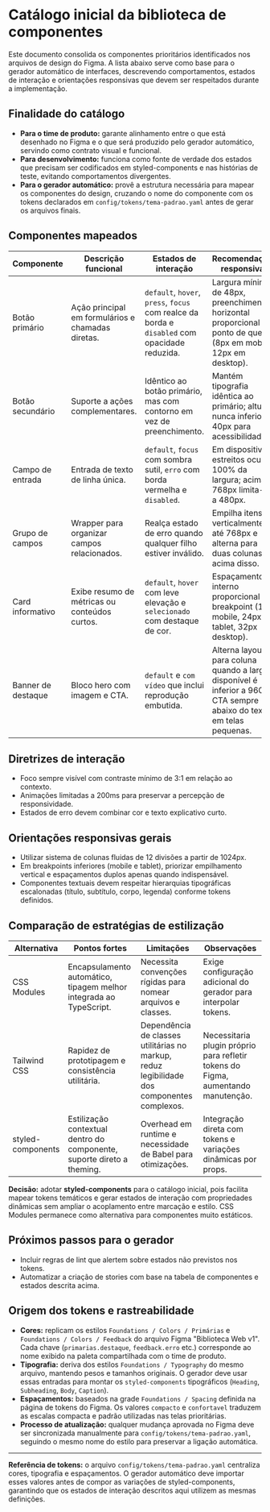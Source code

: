 # Catálogo inicial da biblioteca de componentes

Este documento consolida os componentes prioritários identificados nos arquivos de design do Figma. A lista abaixo serve como base para o gerador automático de interfaces, descrevendo comportamentos, estados de interação e orientações responsivas que devem ser respeitados durante a implementação.

## Finalidade do catálogo
- **Para o time de produto:** garante alinhamento entre o que está desenhado no Figma e o que será produzido pelo gerador automático, servindo como contrato visual e funcional.
- **Para desenvolvimento:** funciona como fonte de verdade dos estados que precisam ser codificados em styled-components e nas histórias de teste, evitando comportamentos divergentes.
- **Para o gerador automático:** provê a estrutura necessária para mapear os componentes do design, cruzando o nome do componente com os tokens declarados em `config/tokens/tema-padrao.yaml` antes de gerar os arquivos finais.

## Componentes mapeados

| Componente | Descrição funcional | Estados de interação | Recomendações responsivas |
| --- | --- | --- | --- |
| Botão primário | Ação principal em formulários e chamadas diretas. | `default`, `hover`, `press`, `focus` com realce da borda e `disabled` com opacidade reduzida. | Largura mínima de 48px, preenchimento horizontal proporcional ao ponto de quebra (8px em mobile, 12px em desktop). |
| Botão secundário | Suporte a ações complementares. | Idêntico ao botão primário, mas com contorno em vez de preenchimento. | Mantém tipografia idêntica ao primário; altura nunca inferior a 40px para acessibilidade. |
| Campo de entrada | Entrada de texto de linha única. | `default`, `focus` com sombra sutil, `erro` com borda vermelha e `disabled`. | Em dispositivos estreitos ocupa 100% da largura; acima de 768px limita-se a 480px. |
| Grupo de campos | Wrapper para organizar campos relacionados. | Realça estado de erro quando qualquer filho estiver inválido. | Empilha itens verticalmente até 768px e alterna para duas colunas acima disso. |
| Card informativo | Exibe resumo de métricas ou conteúdos curtos. | `default`, `hover` com leve elevação e `selecionado` com destaque de cor. | Espaçamento interno proporcional ao breakpoint (16px mobile, 24px tablet, 32px desktop). |
| Banner de destaque | Bloco hero com imagem e CTA. | `default` e `com vídeo` que inclui reprodução embutida. | Alterna layout para coluna quando a largura disponível é inferior a 960px; CTA sempre abaixo do texto em telas pequenas. |

## Diretrizes de interação
- Foco sempre visível com contraste mínimo de 3:1 em relação ao contexto.
- Animações limitadas a 200ms para preservar a percepção de responsividade.
- Estados de erro devem combinar cor e texto explicativo curto.

## Orientações responsivas gerais
- Utilizar sistema de colunas fluidas de 12 divisões a partir de 1024px.
- Em breakpoints inferiores (mobile e tablet), priorizar empilhamento vertical e espaçamentos duplos apenas quando indispensável.
- Componentes textuais devem respeitar hierarquias tipográficas escalonadas (título, subtítulo, corpo, legenda) conforme tokens definidos.

## Comparação de estratégias de estilização

| Alternativa | Pontos fortes | Limitações | Observações |
| --- | --- | --- | --- |
| CSS Modules | Encapsulamento automático, tipagem melhor integrada ao TypeScript. | Necessita convenções rígidas para nomear arquivos e classes. | Exige configuração adicional do gerador para interpolar tokens. |
| Tailwind CSS | Rapidez de prototipagem e consistência utilitária. | Dependência de classes utilitárias no markup, reduz legibilidade dos componentes complexos. | Necessitaria plugin próprio para refletir tokens do Figma, aumentando manutenção. |
| styled-components | Estilização contextual dentro do componente, suporte direto a theming. | Overhead em runtime e necessidade de Babel para otimizações. | Integração direta com tokens e variações dinâmicas por props.

**Decisão:** adotar **styled-components** para o catálogo inicial, pois facilita mapear tokens temáticos e gerar estados de interação com propriedades dinâmicas sem ampliar o acoplamento entre marcação e estilo. CSS Modules permanece como alternativa para componentes muito estáticos.

## Próximos passos para o gerador
- Incluir regras de lint que alertem sobre estados não previstos nos tokens.
- Automatizar a criação de stories com base na tabela de componentes e estados descrita acima.

## Origem dos tokens e rastreabilidade
- **Cores:** replicam os estilos `Foundations / Colors / Primárias` e `Foundations / Colors / Feedback` do arquivo Figma "Biblioteca Web v1". Cada chave (`primarias.destaque`, `feedback.erro` etc.) corresponde ao nome exibido na paleta compartilhada com o time de produto.
- **Tipografia:** deriva dos estilos `Foundations / Typography` do mesmo arquivo, mantendo pesos e tamanhos originais. O gerador deve usar essas entradas para montar os `styled-components` tipográficos (`Heading`, `Subheading`, `Body`, `Caption`).
- **Espaçamentos:** baseados na grade `Foundations / Spacing` definida na página de tokens do Figma. Os valores `compacto` e `confortavel` traduzem as escalas compacta e padrão utilizadas nas telas prioritárias.
- **Processo de atualização:** qualquer mudança aprovada no Figma deve ser sincronizada manualmente para `config/tokens/tema-padrao.yaml`, seguindo o mesmo nome do estilo para preservar a ligação automática.

---
**Referência de tokens:** o arquivo `config/tokens/tema-padrao.yaml` centraliza cores, tipografia e espaçamentos. O gerador automático deve importar esses valores antes de compor as variações de styled-components, garantindo que os estados de interação descritos aqui utilizem as mesmas definições.
